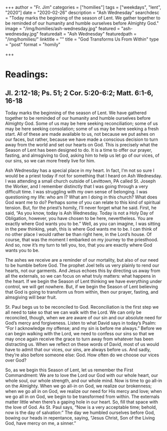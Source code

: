 +++
author = "Fr. Jim"
categories = ["homilies"]
tags = ["weekdays", "lent", "2020"]
date = "2020-02-26"
description = "Ash Wednesday"
searchdesc = "Today marks the beginning of the season of Lent. We gather together to be reminded of our humanity and humble ourselves before Almighty God."
image = "/img/homilies/ash-wednesday.jpg"
featured = "ash-wednesday.jpg"
featuredalt = "Ash Wednesday"
featuredpath = "/img/homilies/"
linktitle = ""
title = "God Transforms Us From Within"
type = "post"
format = "homily"

+++

# Readings:
## Jl. 2:12-18; Ps. 51; 2 Cor. 5:20-6:2; Matt. 6:1-6, 16-18

Today marks the beginning of the season of Lent. We have gathered together to be reminded of our humanity and humble ourselves before Almighty God. Some of us may be here seeking reconciliation; some of us may be here seeking consolation; some of us may be here seeking a fresh start. All of these are made available to us, not because we put ashes on our faces, but rather, because we have made a conscious decision to turn away from the world and set our hearts on God. This is precisely what the Season of Lent has been designed to do. It is a time to offer our prayer, fasting, and almsgiving to God, asking him to help us let go of our vices, of our sins, so we can more freely live for him.

Ash Wednesday has a special place in my heart. In fact, I’m not so sure I would be a priest today if not for something that I heard on Ash Wednesday. I was attending a small church outside of Levittown, PA called St. Joseph the Worker, and I remember distinctly that I was going through a very difficult time. I was struggling with my own sense of belonging. I was questioning my life: who am I? What am I doing in this church? What does God want me to do? Perhaps some of you can relate to this kind of spiritual tension. But, for the priest’s homily, I’ll never forget what he said. First, he said, “As you know, today is Ash Wednesday. Today is not a Holy Day of Obligation, however, you have chosen to be here, nevertheless. You are exactly where God wants you to be.” Well, as you can imagine, I was sitting in the pew thinking, yeah, this is where God wants me to be. I can think of no other place I would rather be than right here, in the Lord’s house. Of course, that was the moment I embarked on my journey to the priesthood. And so, now it’s my turn to tell you, too, that you are exactly where God wants you to be.

The ashes we receive are a reminder of our mortality, but also of our need to be humble before God. The prophet Joel tells us very plainly to rend our hearts, not our garments. And Jesus echoes this by directing us away from all the externals, so we can focus on what truly matters: what happens in the heart. If we begin the Season of Lent thinking we have everything under control, we will get nowhere. But, if we begin the Season of Lent believing that God is going to transform us from within, then our prayer, fasting, and almsgiving will bear fruit.

St. Paul begs us to be reconciled to God. Reconciliation is the first step we all need to take so that we can walk with the Lord. We can only be reconciled, though, when we are aware of our sin and our absolute need for God’s mercy and forgiveness. Listen to what David says in today’s Psalm: “For I acknowledge my offense; and my sin is before me always.” Before we can begin walking with the Lord, we need to confess our sins so that we may once again receive the grace to turn away from whatever has been distracting us. When we reflect on these words of David, most of us would have to admit that our vices, our sins, are always before us. And sadly, they’re also before someone else: God. How often do we choose our vices over God?

So, as we begin this Season of Lent, let us remember the First Commandment: We are to love the Lord our God with our whole heart, our whole soul, our whole strength, and our whole mind. Now is time to go all-in on the Almighty. When we go all-in on God, we realize our brokenness; when we go all in on God, we realize our need for His mercy and love; when we go all in on God, we begin to be transformed from within. The externals matter little when there’s a gaping hole in our heart. So, fill that space with the love of God. As St. Paul says, “Now is a very acceptable time; behold, now is the day of salvation:” The day we humbled ourselves before God, bowing our heads in repentance, saying, “Jesus Christ, Son of the Living God, have mercy on me, a sinner.”